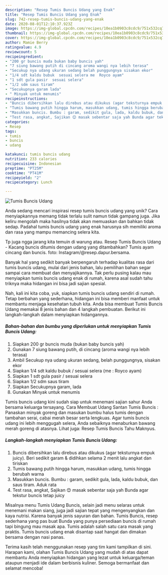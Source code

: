 ```yaml
---
description: "Resep Tumis Buncis Udang yang Enak"
title: "Resep Tumis Buncis Udang yang Enak"
slug: 742-resep-tumis-buncis-udang-yang-enak
date: 2020-08-01T12:10:37.923Z
image: https://img-global.cpcdn.com/recipes/10ea1b0903c8cdc9/751x532cq70/tumis-buncis-udang-foto-resep-utama.jpg
thumbnail: https://img-global.cpcdn.com/recipes/10ea1b0903c8cdc9/751x532cq70/tumis-buncis-udang-foto-resep-utama.jpg
cover: https://img-global.cpcdn.com/recipes/10ea1b0903c8cdc9/751x532cq70/tumis-buncis-udang-foto-resep-utama.jpg
author: Mamie Berry
ratingvalue: 4.9
reviewcount: 5
recipeingredient:
- "200 gr buncis muda bukan baby buncis yah"
- "7 siung bawang putih di cincang aroma wangi nya lebih terasa"
- "Secukup nya udang ukuran sedang belah punggungnya sisakan ekor"
- "1/4 sdt kaldu bubuk  sesuai selera me  Royco ayam"
- "1 sdt gula pasir  sesuai selera"
- "1/2 sdm saus tiram"
- "Secukupnya garam lada"
- " Minyak untuk menumis"
recipeinstructions:
- "Buncis dibersihkan lalu direbus atau dikukus (agar teksturnya empuk juicy). Beri sedikit garam &amp; didihkan selama 2 menit lalu angkat dan tiriskan"
- "Tumis bawang putih hingga harum, masukkan udang, tumis hingga berubah warna"
- "Masukkan buncis. Bumbu : garam, sedikit gula, lada, kaldu bubuk, dan saus tiram. Aduk rata"
- "Test rasa, angkat, Sajikan 😊 masak sebentar saja yah Bunda agar tekstur buncis tetap juicy"
categories:
- Resep
tags:
- tumis
- buncis
- udang

katakunci: tumis buncis udang 
nutrition: 233 calories
recipecuisine: Indonesian
preptime: "PT25M"
cooktime: "PT41M"
recipeyield: "2"
recipecategory: Lunch

---
```



![Tumis Buncis Udang](https://img-global.cpcdn.com/recipes/10ea1b0903c8cdc9/751x532cq70/tumis-buncis-udang-foto-resep-utama.jpg)

Anda sedang mencari inspirasi resep tumis buncis udang yang unik? Cara menyiapkannya memang tidak terlalu sulit namun tidak gampang juga. Jika keliru mengolah maka hasilnya tidak akan memuaskan dan bahkan tidak sedap. Padahal tumis buncis udang yang enak harusnya sih memiliki aroma dan rasa yang mampu memancing selera kita.

Tp juga ngga jarang kita temuin di warung atau. Resep Tumis Buncis Udang - Kacang buncis ditumis dengan udang yang ditambahkan? Tumis ayam cincang dan buncis. foto: Instagram/@resep.dapur.bersama.

Banyak hal yang sedikit banyak berpengaruh terhadap kualitas rasa dari tumis buncis udang, mulai dari jenis bahan, lalu pemilihan bahan segar sampai cara membuat dan menyajikannya. Tak perlu pusing kalau mau menyiapkan tumis buncis udang enak di rumah, karena asal sudah tahu triknya maka hidangan ini bisa jadi sajian spesial.


Nah, kali ini kita coba, yuk, siapkan tumis buncis udang sendiri di rumah. Tetap berbahan yang sederhana, hidangan ini bisa memberi manfaat untuk membantu menjaga kesehatan tubuh kita. Anda bisa membuat Tumis Buncis Udang memakai 8 jenis bahan dan 4 langkah pembuatan. Berikut ini langkah-langkah dalam menyiapkan hidangannya.

<!--inarticleads1-->

##### Bahan-bahan dan bumbu yang diperlukan untuk menyiapkan Tumis Buncis Udang:

1. Siapkan 200 gr buncis muda (bukan baby buncis yah)
1. Gunakan 7 siung bawang putih, di cincang (aroma wangi nya lebih terasa)
1. Ambil Secukup nya udang ukuran sedang, belah punggungnya, sisakan ekor
1. Siapkan 1/4 sdt kaldu bubuk / sesuai selera (me : Royco ayam)
1. Siapkan 1 sdt gula pasir / sesuai selera
1. Siapkan 1/2 sdm saus tiram
1. Siapkan Secukupnya garam, lada
1. Gunakan  Minyak untuk menumis


Tumis buncis udang kini sudah siap untuk menemani sajian sahur Anda bersama keluarga tersayang. Cara Membuat Udang Santan Tumis Buncis : Panaskan minyak goreng dan masukan bumbu halus tumis dengan tambahan serai, cabai merah besar serta lengkuas. Agar tumis buncis udang ini lebih menggugah selera, Anda sebaiknya menaburkan bawang merah goreng di atasnya. Lihat juga: Resep Tumis Buncis Tahu Maknyus. 

<!--inarticleads2-->

##### Langkah-langkah menyiapkan Tumis Buncis Udang:

1. Buncis dibersihkan lalu direbus atau dikukus (agar teksturnya empuk juicy). Beri sedikit garam &amp; didihkan selama 2 menit lalu angkat dan tiriskan
1. Tumis bawang putih hingga harum, masukkan udang, tumis hingga berubah warna
1. Masukkan buncis. Bumbu : garam, sedikit gula, lada, kaldu bubuk, dan saus tiram. Aduk rata
1. Test rasa, angkat, Sajikan 😊 masak sebentar saja yah Bunda agar tekstur buncis tetap juicy


Misalnya menu Tumis Udang Buncis, selain jadi menu selaras untuk menemani makan siang, juga jadi sajian tepat yang mengenyangkan dan kaya nutrisi. Karena banyak jenis sayuran dan bahan. Tumis Buncis, resep sederhana yang pas buat Bunda yang punya persediaan buncis di rumah tapi bingung mau masak apa. Tumis adalah salah satu cara masak yang praktis. Tumis buncis udang enak disantap saat hangat dan dimakan bersama dengan nasi panas. 

Terima kasih telah menggunakan resep yang tim kami tampilkan di sini. Harapan kami, olahan Tumis Buncis Udang yang mudah di atas dapat membantu Anda menyiapkan hidangan yang lezat untuk keluarga/teman ataupun menjadi ide dalam berbisnis kuliner. Semoga bermanfaat dan selamat mencoba!
